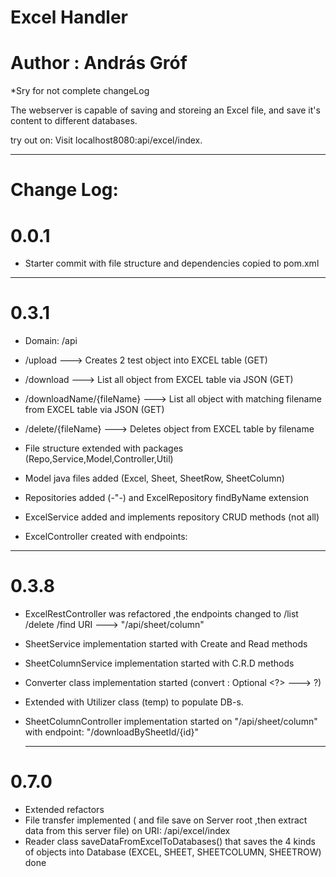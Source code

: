 # Excel Handler 
# Author : András Gróf

 *Sry for not complete changeLog
 
 The webserver is capable of saving and storeing an Excel file, and save it's content to different databases.

try out on: 
 Visit localhost8080:api/excel/index. 
 
----------------------------------------------------------------------------------------------------------------
# Change Log: 

# 0.0.1

- Starter commit with file structure and dependencies copied to pom.xml

----------------------------------------------------------------------------------------------------------------
# 0.3.1

- Domain: /api 

- /upload ---> Creates 2 test object into EXCEL table (GET)

- /download ---> List all object from EXCEL table via JSON (GET)

- /downloadName/{fileName} ---> List all object with matching filename from EXCEL table via JSON (GET)

- /delete/{fileName} ---> Deletes object from EXCEL table by filename


- File structure extended with packages (Repo,Service,Model,Controller,Util)

- Model java files added (Excel, Sheet, SheetRow, SheetColumn)

- Repositories added (-"-) and ExcelRepository findByName extension

- ExcelService added and implements repository CRUD methods (not all)

- ExcelController created with endpoints:

----------------------------------------------------------------------------------------------------------------
# 0.3.8

- ExcelRestController was refactored ,the endpoints changed to /list /delete /find
  URI ---> "/api/sheet/column"

- SheetService implementation started with Create and Read methods

- SheetColumnService implementation started with C.R.D methods 

- Converter class implementation started (convert : Optional <?>  ---> ?)

- Extended with Utilizer class (temp) to populate DB-s. 

- SheetColumnController implementation started on "/api/sheet/column"
  with endpoint: "/downloadBySheetId/{id}"

  ----------------------------------------------------------------------------------------------------------------
# 0.7.0

- Extended refactors
- File transfer implemented ( and file save on Server root ,then extract data from this server file) on URI: /api/excel/index
- Reader class saveDataFromExcelToDatabases() that saves the 4 kinds of objects into Database (EXCEL, SHEET, SHEETCOLUMN, SHEETROW) done
  


